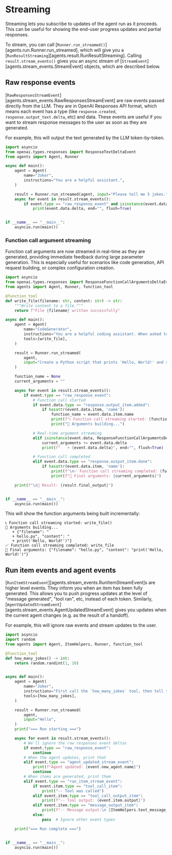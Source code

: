 # Streaming

Streaming lets you subscribe to updates of the agent run as it proceeds. This can be useful for showing the end-user progress updates and partial responses.

To stream, you can call [`Runner.run_streamed()`][agents.run.Runner.run_streamed], which will give you a [`RunResultStreaming`][agents.result.RunResultStreaming]. Calling `result.stream_events()` gives you an async stream of [`StreamEvent`][agents.stream_events.StreamEvent] objects, which are described below.

## Raw response events

[`RawResponsesStreamEvent`][agents.stream_events.RawResponsesStreamEvent] are raw events passed directly from the LLM. They are in OpenAI Responses API format, which means each event has a type (like `response.created`, `response.output_text.delta`, etc) and data. These events are useful if you want to stream response messages to the user as soon as they are generated.

For example, this will output the text generated by the LLM token-by-token.

```python
import asyncio
from openai.types.responses import ResponseTextDeltaEvent
from agents import Agent, Runner

async def main():
    agent = Agent(
        name="Joker",
        instructions="You are a helpful assistant.",
    )

    result = Runner.run_streamed(agent, input="Please tell me 5 jokes.")
    async for event in result.stream_events():
        if event.type == "raw_response_event" and isinstance(event.data, ResponseTextDeltaEvent):
            print(event.data.delta, end="", flush=True)


if __name__ == "__main__":
    asyncio.run(main())
```

### Function call argument streaming

Function call arguments are now streamed in real-time as they are generated, providing immediate feedback during large parameter generation. This is especially useful for scenarios like code generation, API request building, or complex configuration creation.

```python
import asyncio
from openai.types.responses import ResponseFunctionCallArgumentsDeltaEvent
from agents import Agent, Runner, function_tool

@function_tool
def write_file(filename: str, content: str) -> str:
    """Write content to a file."""
    return f"File {filename} written successfully"

async def main():
    agent = Agent(
        name="CodeGenerator",
        instructions="You are a helpful coding assistant. When asked to create files, use the write_file tool.",
        tools=[write_file],
    )

    result = Runner.run_streamed(
        agent,
        input="Create a Python script that prints 'Hello, World!' and saves it as hello.py"
    )

    function_name = None
    current_arguments = ""

    async for event in result.stream_events():
        if event.type == "raw_response_event":
            # Function call started
            if event.data.type == "response.output_item.added":
                if hasattr(event.data.item, 'name'):
                    function_name = event.data.item.name
                    print(f"📞 Function call streaming started: {function_name}()")
                    print("📝 Arguments building...")

            # Real-time argument streaming
            elif isinstance(event.data, ResponseFunctionCallArgumentsDeltaEvent):
                current_arguments += event.data.delta
                print(f"   + {event.data.delta}", end="", flush=True)

            # Function call completed
            elif event.data.type == "response.output_item.done":
                if hasattr(event.data.item, 'name'):
                    print(f"\n✅ Function call streaming completed: {function_name}")
                    print(f"🔧 Final arguments: {current_arguments}")

    print(f"\n🎉 Result: {result.final_output}")


if __name__ == "__main__":
    asyncio.run(main())
```

This will show the function arguments being built incrementally:
```
📞 Function call streaming started: write_file()
📝 Arguments building...
   + {"filename": "
   + hello.py", "content": "
   + print('Hello, World!')"}
✅ Function call streaming completed: write_file
🔧 Final arguments: {"filename": "hello.py", "content": "print('Hello, World!')"}
```

## Run item events and agent events

[`RunItemStreamEvent`][agents.stream_events.RunItemStreamEvent]s are higher level events. They inform you when an item has been fully generated. This allows you to push progress updates at the level of "message generated", "tool ran", etc, instead of each token. Similarly, [`AgentUpdatedStreamEvent`][agents.stream_events.AgentUpdatedStreamEvent] gives you updates when the current agent changes (e.g. as the result of a handoff).

For example, this will ignore raw events and stream updates to the user.

```python
import asyncio
import random
from agents import Agent, ItemHelpers, Runner, function_tool

@function_tool
def how_many_jokes() -> int:
    return random.randint(1, 10)


async def main():
    agent = Agent(
        name="Joker",
        instructions="First call the `how_many_jokes` tool, then tell that many jokes.",
        tools=[how_many_jokes],
    )

    result = Runner.run_streamed(
        agent,
        input="Hello",
    )
    print("=== Run starting ===")

    async for event in result.stream_events():
        # We'll ignore the raw responses event deltas
        if event.type == "raw_response_event":
            continue
        # When the agent updates, print that
        elif event.type == "agent_updated_stream_event":
            print(f"Agent updated: {event.new_agent.name}")
            continue
        # When items are generated, print them
        elif event.type == "run_item_stream_event":
            if event.item.type == "tool_call_item":
                print("-- Tool was called")
            elif event.item.type == "tool_call_output_item":
                print(f"-- Tool output: {event.item.output}")
            elif event.item.type == "message_output_item":
                print(f"-- Message output:\n {ItemHelpers.text_message_output(event.item)}")
            else:
                pass  # Ignore other event types

    print("=== Run complete ===")


if __name__ == "__main__":
    asyncio.run(main())
```
